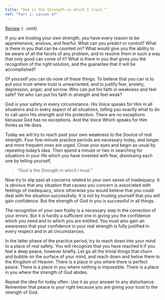 ```yaml
---
title: “God is the Strength in which I trust.”
ref: "Part 1: Lesson 47"
---
```


<a class="hide-review" href="/acim/workbook/l060/#l047">Review</a>
{: .omit}

If you are trusting your own strength, you have every reason to be
apprehensive, anxious, and fearful. What can you predict or control?
What is there in you that can be counted on? What would give you the
ability to be aware of all the facets of any problem, and to resolve
them in such a way that only good can come of it? What is there in you
that gives you the recognition of the right solution, and the guarantee
that it will be accomplished?

Of yourself you can do none of these things. To believe that you can is
to put your trust where trust is unwarranted, and to justify fear,
anxiety, depression, anger, and sorrow. Who can put his faith in
weakness and feel safe? Yet who can put his faith in strength and feel
weak?

God is your safety in every circumstance. His Voice speaks for Him in
all situations and in every aspect of all situations, telling you
exactly what to do to call upon His strength and His protection. There
are no exceptions because God has no exceptions. And the Voice Which
speaks for Him thinks as He does.

Today we will try to reach past your own weakness to the Source of real
strength. Four five-minute practice periods are necessary today, and
longer and more frequent ones are urged. Close your eyes and begin as
usual by repeating today’s idea. Then spend a minute or two in searching
for situations in your life which you have invested with fear,
dismissing each one by telling yourself,

> “God is the Strength in which I trust.”

Now try to slip past all concerns related to your own sense of
inadequacy. It is obvious that any situation that causes you concern is
associated with feelings of inadequacy, since otherwise you would
believe that you could deal with the situation successfully. It is not
by trusting yourself that you will gain confidence. But the strength of
God in you is successful in all things.

The recognition of your own frailty is a necessary step in the
correction of your errors. But it is hardly a sufficient one in giving
you the confidence which you need and to which you are entitled. You
must also gain an awareness that your confidence in your real strength
is fully justified in every respect and in all circumstances.

In the latter phase of the practice period, try to reach down into your
mind to a place of real safety. You will recognize that you have reached
it if you feel a deep peace, however briefly. Let go all the trivial
things that churn and bubble on the surface of your mind, and reach down
and below them to the Kingdom of Heaven. There is a place in you where
there is perfect peace. There is a place in you where nothing is
impossible. There is a place in you where the strength of God abides.

Repeat the idea for today often. Use it as your answer to any
disturbance. Remember that peace is your right because you are giving
your trust to the strength of God.

